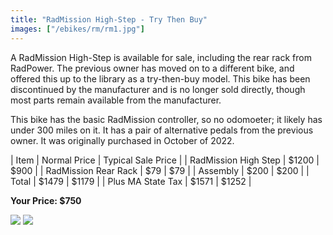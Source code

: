 ```yaml
---
title: "RadMission High-Step - Try Then Buy"
images: ["/ebikes/rm/rm1.jpg"]
---
```


A RadMission High-Step is available for sale, including the rear rack from
RadPower. The previous owner has moved on to a different bike, and offered
this up to the library as a try-then-buy model. This bike has been discontinued
by the manufacturer and is no longer sold directly, though most parts remain
available from the manufacturer. 

This bike has the basic RadMission controller, so no odomoeter; it likely has
under 300 miles on it. It has a pair of alternative pedals from the previous
owner. It was originally purchased in October of 2022.

| Item | Normal Price | Typical Sale Price |
| RadMission High Step | $1200 | $900 |
| RadMission Rear Rack | $79 | $79 |
| Assembly | $200 | $200 |
| Total | $1479 | $1179 |
| Plus MA State Tax | $1571 | $1252 |

**Your Price: $750**

<img src="/ebikes/rm/rm1.jpg" />
<img src="/ebikes/rm/rm2.jpg" />
